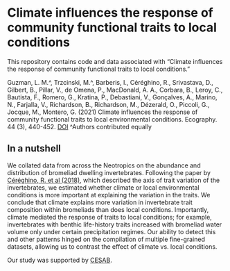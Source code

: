 # Climate influences the response of community functional traits to local conditions

This repository contains code and data associated with “Climate influences the response of community functional traits to local conditions.”

Guzman, L. M.^, Trzcinski, M.^, Barberis, I., Céréghino, R., Srivastava, D., Gilbert, B., Pillar, V., de Omena, P., MacDonald, A. A., Corbara, B., Leroy, C., Bautista, F., Romero, G., Kratina, P., Debastiani, V., Gonçalves, A., Marino, N., Farjalla, V., Richardson, B., Richardson, M., Dézerald, O., Piccoli, G., Jocque, M., Montero, G. (2021) Climate influences the response of community functional traits to local environmental conditions. Ecography. 44 (3), 440-452. [DOI](https://onlinelibrary.wiley.com/doi/full/10.1111/ecog.05437) ^Authors contributed equally

## In a nutshell

We collated data from across the Neotropics on the abundance and distribution of bromeliad dwelling invertebrates. Following the paper by [Céréghino, R. et al (2018)](https://besjournals.onlinelibrary.wiley.com/doi/abs/10.1111/1365-2435.13141), which described the axis of trait variation of the invertebrates, we estimated whether climate or local environmental conditions is more important at explaining the variation in the traits. 
We conclude that climate explains more variation in invertebrate trait composition within bromeliads than does local conditions. 
Importantly, climate mediated the response of traits to local conditions; for example, invertebrates with benthic life-history traits increased with bromeliad water volume only under certain precipitation regimes. 
Our ability to detect this and other patterns hinged on the compilation of multiple fine-grained datasets, allowing us to contrast the effect of climate vs. local conditions.

Our study was supported by [CESAB](https://www.fondationbiodiversite.fr/en/about-the-foundation/le-cesab/).
